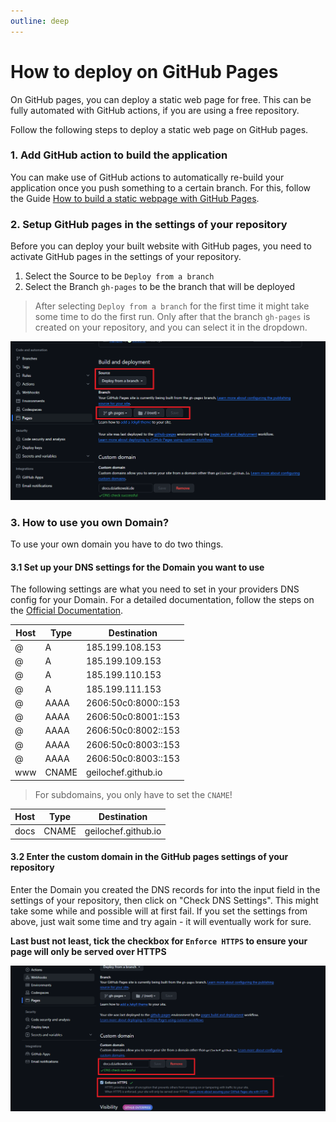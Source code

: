 ```yaml
---
outline: deep
---
```


# How to deploy on GitHub Pages

On GitHub pages, you can deploy a static web page for free. This can be fully automated with GitHub actions, if you
are using a free repository.

Follow the following steps to deploy a static web page on GitHub pages.

### 1. Add GitHub action to build the application

You can make use of GitHub actions to automatically re-build your application once you push something to a certain
branch. For this, follow the Guide
[How to build a static webpage with GitHub Pages]('/github-pages/build-static-pages-with-github-actions').

### 2. Setup GitHub pages in the settings of your repository

Before you can deploy your built website with GitHub pages, you need to activate GitHub pages in the settings
of your repository.

1. Select the Source to be `Deploy from a branch`
2. Select the Branch `gh-pages` to be the branch that will be deployed

> After selecting `Deploy from a branch` for the first time it might take some time to do the first run. Only after
> that the branch `gh-pages` is created on your repository, and you can select it in the dropdown.

![Github Repository Settings](./img/github-pages-settings-1.png)

### 3. How to use you own Domain?

To use your own domain you have to do two things.

#### 3.1 Set up your DNS settings for the Domain you want to use

The following settings are what you need to set in your providers DNS config for your Domain. For a detailed
documentation, follow the steps on the
[Official Documentation]('https://docs.github.com/de/pages/configuring-a-custom-domain-for-your-github-pages-site').

| Host | Type  | Destination         |
|------|-------|---------------------|
| @    | A     | 185.199.108.153     |
| @    | A     | 185.199.109.153     |
| @    | A     | 185.199.110.153     |
| @    | A     | 185.199.111.153     |
| @    | AAAA  | 2606:50c0:8000::153 |
| @    | AAAA  | 2606:50c0:8001::153 |
| @    | AAAA  | 2606:50c0:8002::153 |
| @    | AAAA  | 2606:50c0:8003::153 |
| @    | AAAA  | 2606:50c0:8003::153 |
| www  | CNAME | geilochef.github.io |

> For subdomains, you only have to set the `CNAME`!

| Host | Type  | Destination         |
|------|-------|---------------------|
| docs | CNAME | geilochef.github.io |


#### 3.2 Enter the custom domain in the GitHub pages settings of your repository

Enter the Domain you created the DNS records for into the input field in the settings of your repository, then 
click on "Check DNS Settings". This might take some while and possible will at
first fail. If you set the settings from above, just wait some time and try
again - it will eventually work for sure.

**Last bust not least, tick the checkbox for `Enforce HTTPS` to ensure your
page will only be served over HTTPS**

![Github Repository Settings](./img/github-pages-settings-2.png)